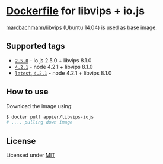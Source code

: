# [Dockerfile](./Dockerfile) for libvips + io.js

[marcbachmann/libvips](https://registry.hub.docker.com/u/marcbachmann/libvips/) (Ubuntu 14.04) is used as base image.

## Supported tags

- [`2.5.0`](https://github.com/appier/dockerfile-libvips-iojs/tree/2.5.0) - io.js 2.5.0 + libvips 8.1.0
- [`4.2.1`](https://github.com/appier/dockerfile-libvips-iojs/tree/4.2.1) - node 4.2.1 + libvips 8.1.0
- [`latest`, `4.2.1`](https://github.com/appier/dockerfile-libvips-iojs/tree/master) - node 4.2.1 + libvips 8.1.0

## How to use

Download the image using:

```bash
$ docker pull appier/libvips-iojs
# .... pulling down image
```


## License

Licensed under [MIT](http://opensource.org/licenses/mit-license.html)

